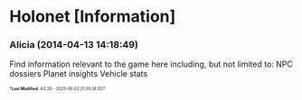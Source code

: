 # Holonet [Information]

### **Alicia** (2014-04-13 14:18:49)

Find information relevant to the game here including, but not limited to:
NPC dossiers
Planet insights
Vehicle stats



<span style="font-size: 0.5em;">***Last Modified**: 4.0.28 - *2025-06-02 21:39:38 EDT*</span>